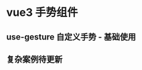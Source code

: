 # vue3 手势组件

## use-gesture 自定义手势 - 基础使用

<preview path="@demo/useGesture/src/app.vue" title="useGesture 自定义手势" description="" />

## 复杂案例待更新
